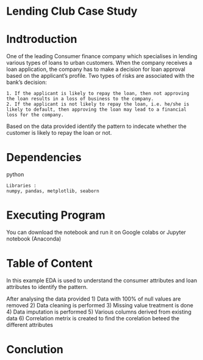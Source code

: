 # Lending Club Case Study #

# Indtroduction #

One of the leading Consumer finance company which specialises in lending various types of loans to urban customers. When the company receives a loan application, the company has to make a decision for loan approval based on the applicant’s profile. Two types of risks are associated with the bank’s decision:

    1. If the applicant is likely to repay the loan, then not approving the loan results in a loss of business to the company.
    2. If the applicant is not likely to repay the loan, i.e. he/she is likely to default, then approving the loan may lead to a financial loss for the company.

Based on the data provided identify the pattern to indecate whether the customer is likely to repay the loan or not.

# Dependencies #

python

    Libraries : 
    numpy, pandas, metplotlib, seaborn

# Executing Program

You can download the notebook and run it on Google colabs or Jupyter notebook (Anaconda)

# Table of Content

In this example EDA is used to understand the consumer attributes and loan attributes to identify the pattern.

After analysing the data provided 
    1) Data with 100% of null values are removed
    2) Data cleaning is performed
    3) Missing value treatment is done
    4) Data imputation is performed
    5) Various columns derived from existing data
    6) Correlation metrix is created to find the corelation beteed the different attributes

# Conclution
 





